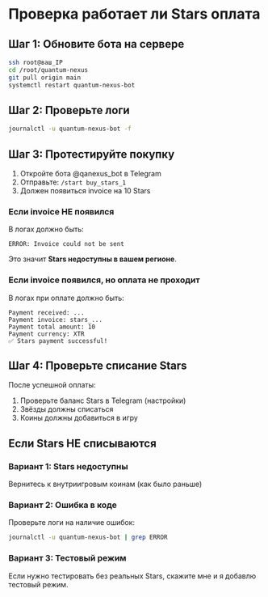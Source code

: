 # Проверка работает ли Stars оплата

## Шаг 1: Обновите бота на сервере

```bash
ssh root@ваш_IP
cd /root/quantum-nexus
git pull origin main
systemctl restart quantum-nexus-bot
```

## Шаг 2: Проверьте логи

```bash
journalctl -u quantum-nexus-bot -f
```

## Шаг 3: Протестируйте покупку

1. Откройте бота @qanexus_bot в Telegram
2. Отправьте: `/start buy_stars_1`
3. Должен появиться invoice на 10 Stars

### Если invoice НЕ появился
В логах должно быть:
```
ERROR: Invoice could not be sent
```

Это значит **Stars недоступны в вашем регионе**.

### Если invoice появился, но оплата не проходит
В логах при оплате должно быть:
```
Payment received: ...
Payment invoice: stars_...
Payment total amount: 10
Payment currency: XTR
✅ Stars payment successful!
```

## Шаг 4: Проверьте списание Stars

После успешной оплаты:
1. Проверьте баланс Stars в Telegram (настройки)
2. Звёзды должны списаться
3. Коины должны добавиться в игру

## Если Stars НЕ списываются

### Вариант 1: Stars недоступны
Вернитесь к внутриигровым коинам (как было раньше)

### Вариант 2: Ошибка в коде
Проверьте логи на наличие ошибок:
```bash
journalctl -u quantum-nexus-bot | grep ERROR
```

### Вариант 3: Тестовый режим
Если нужно тестировать без реальных Stars, скажите мне и я добавлю тестовый режим.







